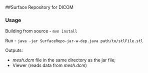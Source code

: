 ##Surface Repository for DICOM

### Usage
Building from source - 
`mvn install`

Run - `java -jar SurfaceRepo-jar-w-dep.java path/to/stlFile.stl`

Outputs:
* _mesh.dcm_ file in the same directory as the jar file;
* Viewer (reads data from _mesh.dcm_)